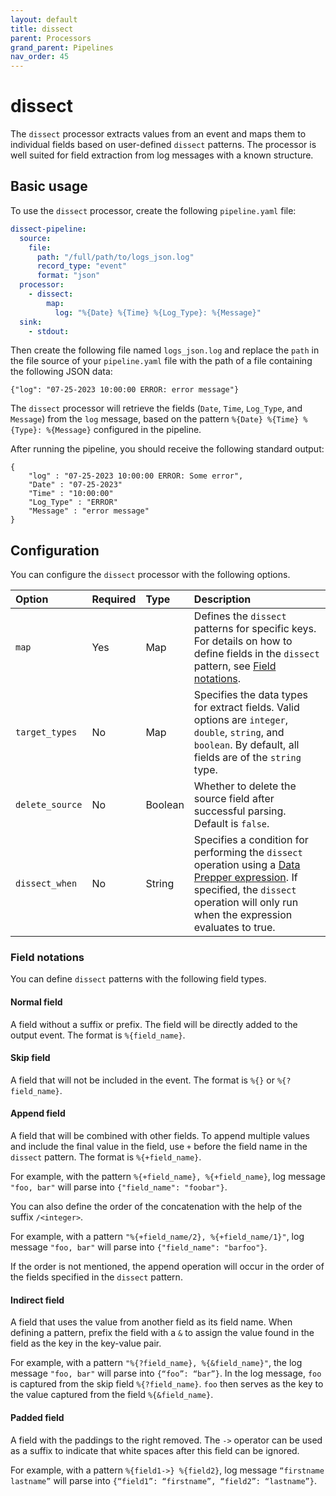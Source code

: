 ```yaml
---
layout: default
title: dissect
parent: Processors
grand_parent: Pipelines
nav_order: 45
---
```


# dissect

The `dissect` processor extracts values from an event and maps them to individual fields based on user-defined `dissect` patterns. The processor is well suited for field extraction from log messages with a known structure. 

## Basic usage

To use the `dissect` processor, create the following `pipeline.yaml` file:

```yaml
dissect-pipeline:
  source:
    file:
      path: "/full/path/to/logs_json.log"
      record_type: "event"
      format: "json"
  processor:
    - dissect:
        map:
          log: "%{Date} %{Time} %{Log_Type}: %{Message}"
  sink:
    - stdout:
```

Then create the following file named `logs_json.log` and replace the `path` in the file source of your `pipeline.yaml` file with the path of a file containing the following JSON data:

```
{"log": "07-25-2023 10:00:00 ERROR: error message"}
```

The `dissect` processor will retrieve the fields (`Date`, `Time`, `Log_Type`, and `Message`) from the `log` message, based on the pattern `%{Date} %{Time} %{Type}: %{Message}` configured in the pipeline.

After running the pipeline, you should receive the following standard output:

```
{
    "log" : "07-25-2023 10:00:00 ERROR: Some error",
    "Date" : "07-25-2023"
    "Time" : "10:00:00"
    "Log_Type" : "ERROR"
    "Message" : "error message"
}
```

## Configuration

You can configure the `dissect` processor with the following options.

| Option | Required | Type | Description |
| :--- | :--- | :--- | :--- |
| `map` | Yes | Map | Defines the `dissect` patterns for specific keys. For details on how to define fields in the `dissect` pattern, see [Field notations](#field-notations). |
| `target_types` | No | Map | Specifies the data types for extract fields. Valid options are `integer`, `double`, `string`, and `boolean`. By default, all fields are of the `string` type. |
| `delete_source` | No | Boolean | Whether to delete the source field after successful parsing. Default is `false`. |
| `dissect_when` | No | String | Specifies a condition for performing the `dissect` operation using a [Data Prepper expression]({{site.url}}{{site.baseurl}}/data-prepper/pipelines/expression-syntax/). If specified, the `dissect` operation will only run when the expression evaluates to true. |

### Field notations

You can define `dissect` patterns with the following field types.

#### Normal field

A field without a suffix or prefix. The field will be directly added to the output event. The format is `%{field_name}`.

#### Skip field

A field that will not be included in the event. The format is `%{}` or `%{?field_name}`.

#### Append field

A field that will be combined with other fields. To append multiple values and include the final value in the field, use `+` before the field name in the `dissect` pattern. The format is `%{+field_name}`. 

For example, with the pattern `%{+field_name}, %{+field_name}`, log message `"foo, bar"` will parse into `{"field_name": "foobar"}`.

You can also define the order of the concatenation with the help of the suffix `/<integer>`. 

For example, with a pattern `"%{+field_name/2}, %{+field_name/1}"`, log message `"foo, bar"` will parse into `{"field_name": "barfoo"}`.

If the order is not mentioned, the append operation will occur in the order of the fields specified in the `dissect` pattern. 

#### Indirect field

A field that uses the value from another field as its field name. When defining a pattern, prefix the field with a `&` to assign the value found in the field as the key in the key-value pair.

For example, with a pattern `"%{?field_name}, %{&field_name}"`, the log message `"foo, bar"` will parse into `{“foo”: “bar”}`. In the log message, `foo` is captured from the skip field `%{?field_name}`. `foo` then serves as the key to the value captured from the field `%{&field_name}`.

#### Padded field

A field with the paddings to the right removed. The `->` operator can be used as a suffix to indicate that white spaces after this field can be ignored.

For example, with a pattern `%{field1->} %{field2}`, log message `“firstname    lastname”` will parse into `{“field1”: “firstname”, “field2”: “lastname”}`.

